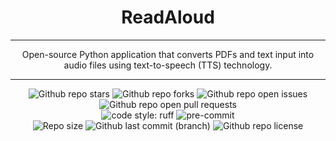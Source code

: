 <h1 align="center">
  ReadAloud
</h1>

---

<p align="center">
  Open-source Python application that converts PDFs and text input into audio files using text-to-speech (TTS) technology.
</p>

---

<div align="center">
    <img alt="Github repo stars" src="https://img.shields.io/github/stars/carmoruda/ReadAloud?color=db6d28&labelColor=202328&style=for-the-badge">
    <img alt="Github repo forks" src="https://img.shields.io/github/forks/carmoruda/ReadAloud?color=388bfd&labelColor=202328&style=for-the-badge">
    <img alt="Github repo open issues" src="https://img.shields.io/github/issues/carmoruda/ReadAloud?color=f85149&labelColor=202328&style=for-the-badge">
    <img alt="Github repo open pull requests" src="https://img.shields.io/github/issues-pr/carmoruda/ReadAloud?color=a371f7&labelColor=202328&style=for-the-badge">
    <br>
    <img alt="code style: ruff" src="https://img.shields.io/static/v1?label=code%20style&labelColor=202328&message=RUFF&color=black&style=for-the-badge">
    <img alt="pre-commit" src="https://img.shields.io/badge/pre--commit-enabled-brightgreen?&color=2ea043&labelColor=202328&style=for-the-badge">
    <br>
    <img alt="Repo size" src="https://img.shields.io/github/repo-size/carmoruda/ReadAloud?color=FF69B4&labelColor=202328&style=for-the-badge">
    <img alt="Github last commit (branch)" src="https://img.shields.io/github/last-commit/carmoruda/ReadAloud/main?color=C9CC3F&labelColor=202328&label=Last%20Update%3F&style=for-the-badge">
    <img alt="Github repo license" src="https://img.shields.io/github/license/carmoruda/ReadAloud?color=15121C&labelColor=202328&style=for-the-badge">
</div>
